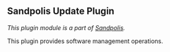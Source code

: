 ## Sandpolis Update Plugin
_This plugin module is a part of [Sandpolis](https://github.com/sandpolis/sandpolis)._

This plugin provides software management operations.
